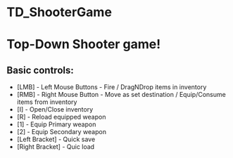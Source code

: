 # TD_ShooterGame

# Top-Down Shooter game!

Basic controls:
---------------
- [LMB] - Left Mouse Buttons - Fire / DragNDrop items in inventory
- [RMB] - Right Mouse Button - Move as set destination / Equip/Consume items from inventory
- [I] - Open/Close inventory
- [R] - Reload equipped weapon
- [1] - Equip Primary weapon
- [2] - Equip Secondary weapon
- [Left Bracket] - Quick save
- [Right Bracket] - Quic load
